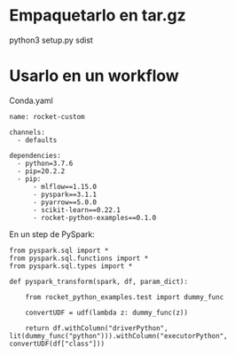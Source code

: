 
# Empaquetarlo en tar.gz

python3 setup.py sdist

# Usarlo en un workflow

Conda.yaml

```
name: rocket-custom

channels:
  - defaults

dependencies:
  - python=3.7.6
  - pip=20.2.2
  - pip:
      - mlflow==1.15.0
      - pyspark==3.1.1
      - pyarrow==5.0.0
      - scikit-learn==0.22.1
      - rocket-python-examples==0.1.0
```

En un step de PySpark:

```
from pyspark.sql import *
from pyspark.sql.functions import *
from pyspark.sql.types import *

def pyspark_transform(spark, df, param_dict):

    from rocket_python_examples.test import dummy_func

    convertUDF = udf(lambda z: dummy_func(z)) 

    return df.withColumn("driverPython", lit(dummy_func("python"))).withColumn("executorPython", convertUDF(df["class"]))
```

